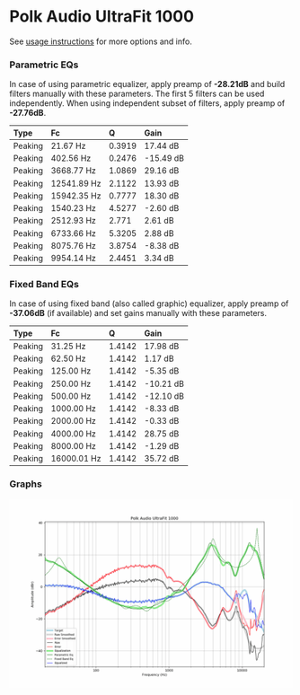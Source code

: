 # Polk Audio UltraFit 1000
See [usage instructions](https://github.com/jaakkopasanen/AutoEq#usage) for more options and info.

### Parametric EQs
In case of using parametric equalizer, apply preamp of **-28.21dB** and build filters manually
with these parameters. The first 5 filters can be used independently.
When using independent subset of filters, apply preamp of **-27.76dB**.

| Type    | Fc          |      Q | Gain      |
|:--------|:------------|:-------|:----------|
| Peaking | 21.67 Hz    | 0.3919 | 17.44 dB  |
| Peaking | 402.56 Hz   | 0.2476 | -15.49 dB |
| Peaking | 3668.77 Hz  | 1.0869 | 29.16 dB  |
| Peaking | 12541.89 Hz | 2.1122 | 13.93 dB  |
| Peaking | 15942.35 Hz | 0.7777 | 18.30 dB  |
| Peaking | 1540.23 Hz  | 4.5277 | -2.60 dB  |
| Peaking | 2512.93 Hz  | 2.771  | 2.61 dB   |
| Peaking | 6733.66 Hz  | 5.3205 | 2.88 dB   |
| Peaking | 8075.76 Hz  | 3.8754 | -8.38 dB  |
| Peaking | 9954.14 Hz  | 2.4451 | 3.34 dB   |

### Fixed Band EQs
In case of using fixed band (also called graphic) equalizer, apply preamp of **-37.06dB**
(if available) and set gains manually with these parameters.

| Type    | Fc          |      Q | Gain      |
|:--------|:------------|:-------|:----------|
| Peaking | 31.25 Hz    | 1.4142 | 17.98 dB  |
| Peaking | 62.50 Hz    | 1.4142 | 1.17 dB   |
| Peaking | 125.00 Hz   | 1.4142 | -5.35 dB  |
| Peaking | 250.00 Hz   | 1.4142 | -10.21 dB |
| Peaking | 500.00 Hz   | 1.4142 | -12.10 dB |
| Peaking | 1000.00 Hz  | 1.4142 | -8.33 dB  |
| Peaking | 2000.00 Hz  | 1.4142 | -0.33 dB  |
| Peaking | 4000.00 Hz  | 1.4142 | 28.75 dB  |
| Peaking | 8000.00 Hz  | 1.4142 | -1.29 dB  |
| Peaking | 16000.01 Hz | 1.4142 | 35.72 dB  |

### Graphs
![](./Polk%20Audio%20UltraFit%201000.png)